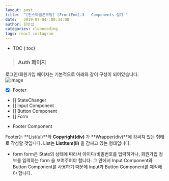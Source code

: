 ```yaml
---
layout: post
title:  "[인스타클론코딩] [FrontEnd].3 - Components 설계 "
date:   2019-07-04-:09:34:00
author: 한만섭
categories: clonecoding
tags: react instagram
---
```


* TOC
{:toc}

> ###  Auth 페이지 

로그인/회원가입 페이지는 기본적으로 아래와 같이 구성이 되어있습니다.  
![image](https://user-images.githubusercontent.com/46010705/60632190-3e7cb800-9e3f-11e9-9570-cd4cd27fb4ff.png)

- [X] Footer
- [] StateChanger
- [] Input Component
- [] Button Component
- [] Form 


* Footer Component

Footer는 **List(ul)**와 **Copyright(div)** 가 **Wrapper(div)**에 감싸져 있는 형태로 작성할 것입니다. List는 **ListItem(li)**
을 감싸고 있는 형태입니다.  


*  form 
form은 State의 상태에 따라서 아이디/비밀번호를 입력하거나, 회원가입 정보를 입력하는 form 을 보여주어야 
합니다. 그 안에서 Input Component와 Button Component를 사용하기 때문에 input과 Button Component를 제작해야 합니다. 


